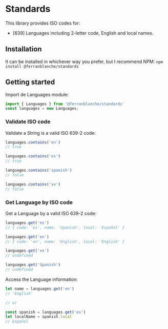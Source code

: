 # Standards

This library provides ISO codes for:

- [639] Languages including 2-letter code, English and local names.

## Installation

It can be installed in whichever way you prefer, but I recommend NPM:
`npm install @ferranblanche/standards`

## Getting started

Import de Languages module:

```typescript
import { Languages } from '@ferranblanche/standards'
const languages = new Languages;
```

### Validate ISO code

Validate a String is a valid ISO 639-2 code:

```typescript
languages.contains('en')
// true

languages.contains('es')
// true

languages.contains('spanish')
// false

languages.contains('xx')
// false
```

### Get Language by ISO code

Get a Language by a valid ISO 639-2 code:

```typescript
languages.get('es')
// { code: 'es', name: 'Spanish', local: 'Español' }

languages.get('en')
// { code: 'en', name: 'English', local: 'English' }

languages.get('xx')
// undefined

languages.get('Spanish')
// undefined
```

Access the Language information:

```typescript
let name = languages.get('en')
// 'English'

// or

const spanish = languages.get('es')
let localName = spanish.local
// Español
```
